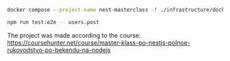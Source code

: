 
```bash
docker compose --project-name nest-masterclass -f ./infrastructure/docker/docker-compose.postgres.yml up -d
```

```bash
npm run test:e2e -- users.post
```

The project was made according to the course: https://coursehunter.net/course/master-klass-po-nestjs-polnoe-rukovodstvo-po-bekendu-na-nodejs